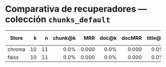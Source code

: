 # Comparativa de recuperadores — colección `chunks_default`

| Store | k | n | chunk@k | MRR | doc@k | docMRR | title@k | text@k | p50 ms | p95 ms | mean ms | eval_dir |
|---|---:|---:|---:|---:|---:|---:|---:|---:|---:|---:|---:|---|
| chroma | 10 | 11 | 0.0% | 0.000 | 0.0% | 0.000 | 0.0% | 18.2% | 21.2 | 243.9 | 61.1 | C:\Users\vcaruncho\CascadeProjects\tfm_chatbot\models\chroma\chunks_default\eval\20250904T162401Z |
| faiss | 10 | 11 | 0.0% | 0.000 | 0.0% | 0.000 | 0.0% | 0.0% | 21.6 | 70.9 | 29.9 | C:\Users\vcaruncho\CascadeProjects\tfm_chatbot\models\faiss\chunks_default\eval\20250904T162426Z |